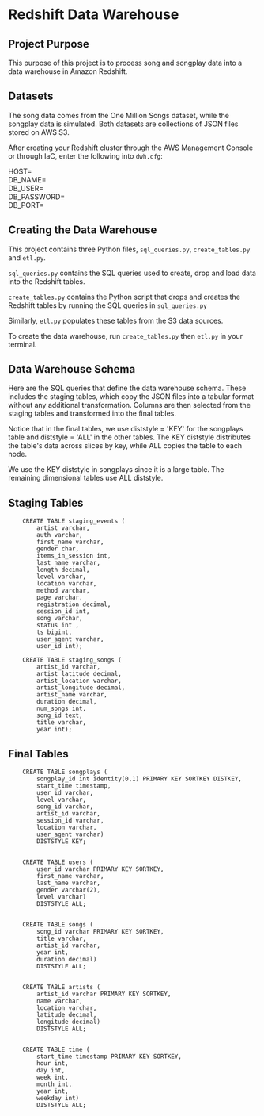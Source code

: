 # Redshift Data Warehouse

## Project Purpose
This purpose of this project is to process song and songplay data into a data warehouse in Amazon Redshift.

## Datasets
The song data comes from the One Million Songs dataset, while the songplay data is simulated. Both datasets are collections of JSON files stored on AWS S3.

After creating your Redshift cluster through the AWS Management Console or through IaC, enter the following into `dwh.cfg`:

HOST= <br>
DB_NAME= <br>
DB_USER= <br>
DB_PASSWORD= <br>
DB_PORT= <br>

## Creating the Data Warehouse

This project contains three Python files, `sql_queries.py`, `create_tables.py` and `etl.py`. 

`sql_queries.py` contains the SQL queries used to create, drop and load data into the Redshift tables. 

`create_tables.py` contains the Python script that drops and creates the Redshift tables by running the SQL queries in `sql_queries.py`

Similarly, `etl.py` populates these tables from the S3 data sources.

To create the data warehouse, run `create_tables.py` then `etl.py` in your terminal.

## Data Warehouse Schema

Here are the SQL queries that define the data warehouse schema.
These includes the staging tables, which copy the JSON files into a tabular format without any additional transformation.
Columns are then selected from the staging tables and transformed into the final tables.

Notice that in the final tables, we use diststyle = 'KEY' for the songplays table and diststyle = 'ALL' in the other tables.
The KEY diststyle distributes the table's data across slices by key, while ALL copies the table to each node.

We use the KEY diststyle in songplays since it is a large table. The remaining dimensional tables use ALL diststyle. 

## Staging Tables


        CREATE TABLE staging_events (
            artist varchar,
            auth varchar,
            first_name varchar,
            gender char,
            items_in_session int,
            last_name varchar,
            length decimal,
            level varchar,
            location varchar,
            method varchar,
            page varchar,
            registration decimal,
            session_id int,
            song varchar,
            status int ,
            ts bigint,
            user_agent varchar,
            user_id int);

        CREATE TABLE staging_songs (
            artist_id varchar,
            artist_latitude decimal,
            artist_location varchar,
            artist_longitude decimal,
            artist_name varchar,
            duration decimal,
            num_songs int,
            song_id text,
            title varchar, 
            year int);
            
## Final Tables

        CREATE TABLE songplays (
            songplay_id int identity(0,1) PRIMARY KEY SORTKEY DISTKEY,
            start_time timestamp,
            user_id varchar,
            level varchar,
            song_id varchar,
            artist_id varchar,
            session_id varchar,
            location varchar,
            user_agent varchar) 
            DISTSTYLE KEY;


        CREATE TABLE users (
            user_id varchar PRIMARY KEY SORTKEY,
            first_name varchar,
            last_name varchar,
            gender varchar(2),
            level varchar)
            DISTSTYLE ALL;


        CREATE TABLE songs (
            song_id varchar PRIMARY KEY SORTKEY,
            title varchar,
            artist_id varchar,
            year int,
            duration decimal) 
            DISTSTYLE ALL;


        CREATE TABLE artists (
            artist_id varchar PRIMARY KEY SORTKEY,
            name varchar,
            location varchar,
            latitude decimal,
            longitude decimal)
            DISTSTYLE ALL;


        CREATE TABLE time (
            start_time timestamp PRIMARY KEY SORTKEY,
            hour int,
            day int,
            week int,
            month int,
            year int,
            weekday int)
            DISTSTYLE ALL;
